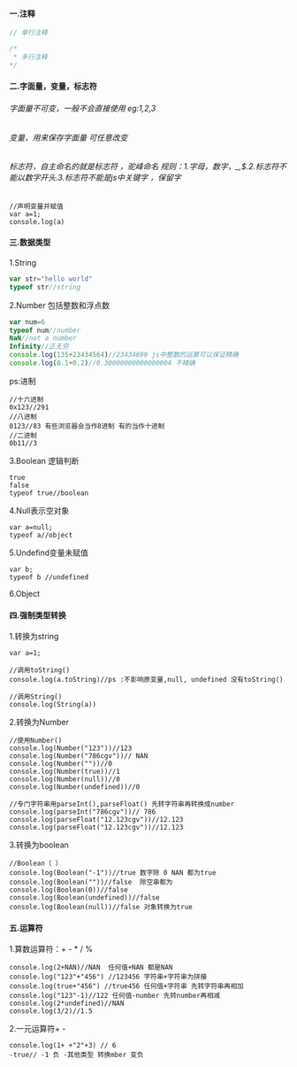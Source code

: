 #### 

#### 一.注释

```js
// 单行注释

/*
 * 多行注释 
*/
```

#### 二.字面量，变量，标志符

###### 字面量不可变，一般不会直接使用 eg:1,2,3

###### 变量，用来保存字面量 可任意改变

###### 标志符，自主命名的就是标志符 ，驼峰命名 规则：1.字母，数字，\_,$.2.标志符不能以数字开头.3.标志符不能是js中关键字 ，保留字

```
//声明变量并赋值
var a=1;
console.log(a)
```

#### 三.数据类型

1.String

```js
var str="hello world"
typeof str//string
```

2.Number 包括整数和浮点数

```js
var num=6
typeof num//number
NaN//not a number
Infinity//正无穷
console.log(135+23434564)//23434699 js中整数的运算可以保证精确
console.log(0.1+0.2)//0.30000000000000004 不精确
```

ps:进制

```
//十六进制
0x123//291
//八进制
0123//83 有些浏览器会当作8进制 有的当作十进制
//二进制
0b11//3
```

3.Boolean 逻辑判断

```
true
false
typeof true//boolean
```

4.Null表示空对象

```
var a=null;
typeof a//object
```

5.Undefind变量未赋值

```
var b;
typeof b //undefined
```

6.Object

#### 四.强制类型转换

1.转换为string 

```
var a=1;

//调用toString()
console.log(a.toString)//ps :不影响原变量,null, undefined 没有toString()

//调用String()
console.log(String(a))
```

2.转换为Number

```
//使用Number()
console.log(Number("123"))//123
console.log(Number("786cgv"))// NAN
console.log(Number(""))//0
console.log(Number(true))//1
console.log(Number(null))//0
console.log(Number(undefined))//0

//专门字符串用parseInt(),parseFloat() 先转字符串再转换成number
console.log(parseInt("786cgv"))// 786
console.log(parseFloat("12.123cgv"))//12.123
console.log(parseFloat("12.123cgv"))//12.123
```

3.转换为boolean

```
//Boolean（ ） 
console.log(Boolean("-1"))//true 数字除 0 NAN 都为true
console.log(Boolean(""))//false  除空串都为
console.log(Boolean(0))//false
console.log(Boolean(undefined))//false
console.log(Boolean(null))//false 对象转换为true
```

#### 五.运算符

1.算数运算符：+  -   \*   /  %

```
console.log(2+NAN)//NAN  任何值+NAN 都是NAN
console.log("123"+"456") //123456 字符串+字符串为拼接
console.log(true+"456") //true456 任何值+字符串 先转字符串再相加
console.log("123"-1)//122 任何值-number 先转number再相减
console.log(2*undefined)//NAN 
console.log(3/2)//1.5
```

2.一元运算符+ -

```
console.log(1+ +"2"+3) // 6 
-true// -1 负 -其他类型 转换mber 变负
```





